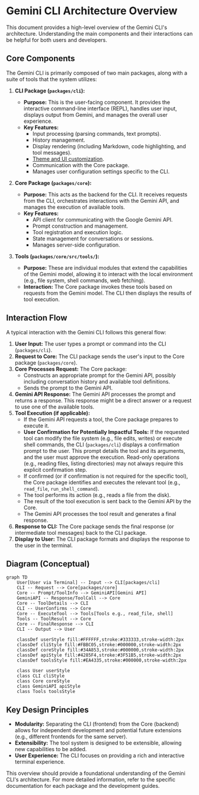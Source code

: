 # Gemini CLI Architecture Overview

This document provides a high-level overview of the Gemini CLI's architecture. Understanding the main components and their interactions can be helpful for both users and developers.

## Core Components

The Gemini CLI is primarily composed of two main packages, along with a suite of tools that the system utilizes:

1.  **CLI Package (`packages/cli`):**

    - **Purpose:** This is the user-facing component. It provides the interactive command-line interface (REPL), handles user input, displays output from Gemini, and manages the overall user experience.
    - **Key Features:**
      - Input processing (parsing commands, text prompts).
      - History management.
      - Display rendering (including Markdown, code highlighting, and tool messages).
      - [Theme and UI customization](./cli/themes.md).
      - Communication with the Core package.
      - Manages user configuration settings specific to the CLI.

2.  **Core Package (`packages/core`):**

    - **Purpose:** This acts as the backend for the CLI. It receives requests from the CLI, orchestrates interactions with the Gemini API, and manages the execution of available tools.
    - **Key Features:**
      - API client for communicating with the Google Gemini API.
      - Prompt construction and management.
      - Tool registration and execution logic.
      - State management for conversations or sessions.
      - Manages server-side configuration.

3.  **Tools (`packages/core/src/tools/`):**
    - **Purpose:** These are individual modules that extend the capabilities of the Gemini model, allowing it to interact with the local environment (e.g., file system, shell commands, web fetching).
    - **Interaction:** The Core package invokes these tools based on requests from the Gemini model. The CLI then displays the results of tool execution.

## Interaction Flow

A typical interaction with the Gemini CLI follows this general flow:

1.  **User Input:** The user types a prompt or command into the CLI (`packages/cli`).
2.  **Request to Core:** The CLI package sends the user's input to the Core package (`packages/core`).
3.  **Core Processes Request:** The Core package:
    - Constructs an appropriate prompt for the Gemini API, possibly including conversation history and available tool definitions.
    - Sends the prompt to the Gemini API.
4.  **Gemini API Response:** The Gemini API processes the prompt and returns a response. This response might be a direct answer or a request to use one of the available tools.
5.  **Tool Execution (if applicable):**
    - If the Gemini API requests a tool, the Core package prepares to execute it.
    - **User Confirmation for Potentially Impactful Tools:** If the requested tool can modify the file system (e.g., file edits, writes) or execute shell commands, the CLI (`packages/cli`) displays a confirmation prompt to the user. This prompt details the tool and its arguments, and the user must approve the execution. Read-only operations (e.g., reading files, listing directories) may not always require this explicit confirmation step.
    - If confirmed (or if confirmation is not required for the specific tool), the Core package identifies and executes the relevant tool (e.g., `read_file`, `run_shell_command`).
    - The tool performs its action (e.g., reads a file from the disk).
    - The result of the tool execution is sent back to the Gemini API by the Core.
    - The Gemini API processes the tool result and generates a final response.
6.  **Response to CLI:** The Core package sends the final response (or intermediate tool messages) back to the CLI package.
7.  **Display to User:** The CLI package formats and displays the response to the user in the terminal.

## Diagram (Conceptual)

```mermaid
graph TD
    User[User via Terminal] -- Input --> CLI[packages/cli]
    CLI -- Request --> Core[packages/core]
    Core -- Prompt/ToolInfo --> GeminiAPI[Gemini API]
    GeminiAPI -- Response/ToolCall --> Core
    Core -- ToolDetails --> CLI
    CLI -- UserConfirms --> Core
    Core -- ExecuteTool --> Tools[Tools e.g., read_file, shell]
    Tools -- ToolResult --> Core
    Core -- FinalResponse --> CLI
    CLI -- Output --> User

    classDef userStyle fill:#FFFFFF,stroke:#333333,stroke-width:2px
    classDef cliStyle fill:#FBBC05,stroke:#000000,stroke-width:2px
    classDef coreStyle fill:#34A853,stroke:#000000,stroke-width:2px
    classDef apiStyle fill:#4285F4,stroke:#3F51B5,stroke-width:2px
    classDef toolsStyle fill:#EA4335,stroke:#000000,stroke-width:2px

    class User userStyle
    class CLI cliStyle
    class Core coreStyle
    class GeminiAPI apiStyle
    class Tools toolsStyle
```

## Key Design Principles

- **Modularity:** Separating the CLI (frontend) from the Core (backend) allows for independent development and potential future extensions (e.g., different frontends for the same server).
- **Extensibility:** The tool system is designed to be extensible, allowing new capabilities to be added.
- **User Experience:** The CLI focuses on providing a rich and interactive terminal experience.

This overview should provide a foundational understanding of the Gemini CLI's architecture. For more detailed information, refer to the specific documentation for each package and the development guides.
